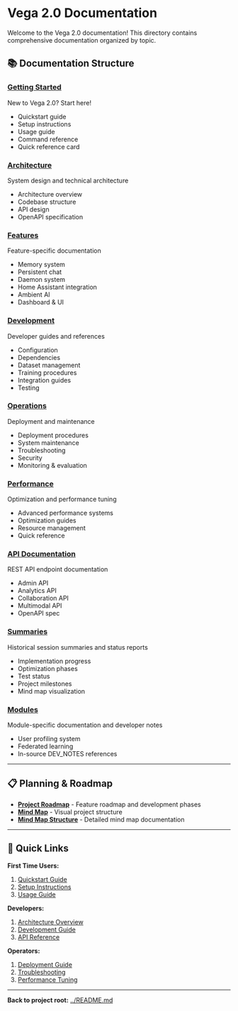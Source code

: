 # Vega 2.0 Documentation

Welcome to the Vega 2.0 documentation! This directory contains comprehensive documentation organized by topic.

## 📚 Documentation Structure

### [Getting Started](getting-started/)

New to Vega 2.0? Start here!

- Quickstart guide
- Setup instructions
- Usage guide
- Command reference
- Quick reference card

### [Architecture](architecture/)

System design and technical architecture

- Architecture overview
- Codebase structure
- API design
- OpenAPI specification

### [Features](features/)

Feature-specific documentation

- Memory system
- Persistent chat
- Daemon system
- Home Assistant integration
- Ambient AI
- Dashboard & UI

### [Development](development/)

Developer guides and references

- Configuration
- Dependencies
- Dataset management
- Training procedures
- Integration guides
- Testing

### [Operations](operations/)

Deployment and maintenance

- Deployment procedures
- System maintenance
- Troubleshooting
- Security
- Monitoring & evaluation

### [Performance](performance/)

Optimization and performance tuning

- Advanced performance systems
- Optimization guides
- Resource management
- Quick reference

### [API Documentation](api/)

REST API endpoint documentation

- Admin API
- Analytics API
- Collaboration API
- Multimodal API
- OpenAPI spec

### [Summaries](summaries/)

Historical session summaries and status reports

- Implementation progress
- Optimization phases
- Test status
- Project milestones
- Mind map visualization

### [Modules](modules/)

Module-specific documentation and developer notes

- User profiling system
- Federated learning
- In-source DEV_NOTES references

---

## 📋 Planning & Roadmap

- **[Project Roadmap](roadmap.md)** - Feature roadmap and development phases
- **[Mind Map](roadmap-mindmap.md)** - Visual project structure
- **[Mind Map Structure](summaries/MINDMAP_STRUCTURE.md)** - Detailed mind map documentation

---

## 🚀 Quick Links

**First Time Users:**

1. [Quickstart Guide](getting-started/QUICKSTART.md)
2. [Setup Instructions](getting-started/SETUP.md)
3. [Usage Guide](getting-started/USAGE.md)

**Developers:**

1. [Architecture Overview](architecture/ARCHITECTURE.md)
2. [Development Guide](development/)
3. [API Reference](api/)

**Operators:**

1. [Deployment Guide](operations/DEPLOYMENT.md)
2. [Troubleshooting](operations/TROUBLESHOOTING.md)
3. [Performance Tuning](performance/)

---

**Back to project root:** [../README.md](../README.md)

